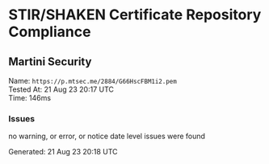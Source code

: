 # STIR/SHAKEN Certificate Repository Compliance

## Martini Security

Name: `https://p.mtsec.me/2884/G66HscFBM1i2.pem`\
Tested At: 21 Aug 23 20:17 UTC\
Time: 146ms

### Issues

no warning, or error, or notice date level issues were found

Generated: 21 Aug 23 20:18 UTC